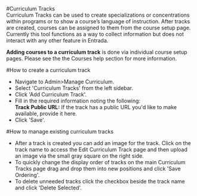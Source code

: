 #Curriculum Tracks  
Curriculum Tracks can be used to create specializations or concentrations within programs or to show a course’s language of instruction.  After tracks are created, courses can be assigned to them from the course setup page.  Currently this tool functions as a way to collect information but does not interact with any other feature in Entrada.

**Adding courses to a curriculum track** is done via individual course setup pages.  Please see the the Courses help section for more information.

#How to create a curriculum track
* Navigate to Admin>Manage Curriculum.
* Select 'Curriculum Tracks' from the left sidebar.
* Click 'Add Curriculum Track'.
* Fill in the required information noting the following:  
**Track Public URL:** If the track has a public URL you'd like to make available, provide it here.
* Click 'Save'.

#How to manage existing curriculum tracks
* After a track is created you can add an image for the track.  Click on the track name to access the Edit Curriculum Track page and then upload an image via the small gray square on the right side.
* To quickly change the display order of tracks on the main Curriculum Tracks page drag and drop them into new positions and click 'Save Ordering'.
* To delete unneeded tracks click the checkbox beside the track name and click 'Delete Selected'.
